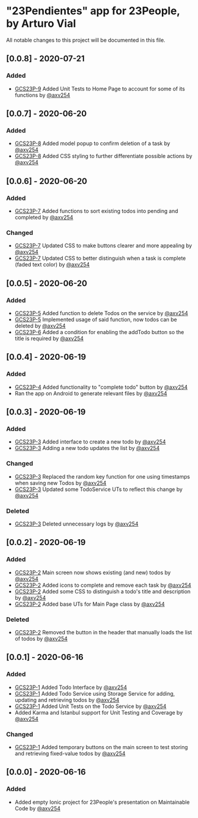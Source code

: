 # "23Pendientes" app for 23People, by Arturo Vial #

All notable changes to this project will be documented in this file.

## [0.0.8] - 2020-07-21

### Added

- [GCS23P-9](https://jira.equifax.com/browse/GCS23P-9) Added Unit Tests to Home Page to account for some of its functions by [@axv254](https://bitbucket.equifax.com/users/axv254)

## [0.0.7] - 2020-06-20

### Added

- [GCS23P-8](https://jira.equifax.com/browse/GCS23P-8) Added model popup to confirm deletion of a task by [@axv254](https://bitbucket.equifax.com/users/axv254)
- [GCS23P-8](https://jira.equifax.com/browse/GCS23P-8) Added CSS styling to further differentiate possible actions by [@axv254](https://bitbucket.equifax.com/users/axv254)

## [0.0.6] - 2020-06-20

### Added

- [GCS23P-7](https://jira.equifax.com/browse/GCS23P-7) Added functions to sort existing todos into pending and completed by [@axv254](https://bitbucket.equifax.com/users/axv254)

### Changed

- [GCS23P-7](https://jira.equifax.com/browse/GCS23P-7) Updated CSS to make buttons clearer and more appealing by [@axv254](https://bitbucket.equifax.com/users/axv254)
- [GCS23P-7](https://jira.equifax.com/browse/GCS23P-7) Updated CSS to better distinguish when a task is complete (faded text color) by [@axv254](https://bitbucket.equifax.com/users/axv254)

## [0.0.5] - 2020-06-20

### Added

- [GCS23P-5](https://jira.equifax.com/browse/GCS23P-5) Added function to delete Todos on the service by [@axv254](https://bitbucket.equifax.com/users/axv254)
- [GCS23P-5](https://jira.equifax.com/browse/GCS23P-5) Implemented usage of said function, now todos can be deleted by [@axv254](https://bitbucket.equifax.com/users/axv254)
- [GCS23P-6](https://jira.equifax.com/browse/GCS23P-6) Added a condition for enabling the addTodo button so the title is required by [@axv254](https://bitbucket.equifax.com/users/axv254)

## [0.0.4] - 2020-06-19

### Added

- [GCS23P-4](https://jira.equifax.com/browse/GCS23P-4) Added functionality to "complete todo" button by [@axv254](https://bitbucket.equifax.com/users/axv254)
- Ran the app on Android to generate relevant files by [@axv254](https://bitbucket.equifax.com/users/axv254)

## [0.0.3] - 2020-06-19

### Added

- [GCS23P-3](https://jira.equifax.com/browse/GCS23P-3) Added interface to create a new todo by [@axv254](https://bitbucket.equifax.com/users/axv254)
- [GCS23P-3](https://jira.equifax.com/browse/GCS23P-3) Adding a new todo updates the list by [@axv254](https://bitbucket.equifax.com/users/axv254)

### Changed

- [GCS23P-3](https://jira.equifax.com/browse/GCS23P-3) Replaced the random key function for one using timestamps when saving new Todos by [@axv254](https://bitbucket.equifax.com/users/axv254)
- [GCS23P-3](https://jira.equifax.com/browse/GCS23P-3) Updated some TodoService UTs to reflect this change by [@axv254](https://bitbucket.equifax.com/users/axv254)

### Deleted
- [GCS23P-3](https://jira.equifax.com/browse/GCS23P-3) Deleted unnecessary logs by [@axv254](https://bitbucket.equifax.com/users/axv254)

## [0.0.2] - 2020-06-19

### Added

- [GCS23P-2](https://jira.equifax.com/browse/GCS23P-2) Main screen now shows existing (and new) todos by [@axv254](https://bitbucket.equifax.com/users/axv254)
- [GCS23P-2](https://jira.equifax.com/browse/GCS23P-2) Added icons to complete and remove each task by [@axv254](https://bitbucket.equifax.com/users/axv254)
- [GCS23P-2](https://jira.equifax.com/browse/GCS23P-2) Added some CSS to distinguish a todo's title and description by [@axv254](https://bitbucket.equifax.com/users/axv254)
- [GCS23P-2](https://jira.equifax.com/browse/GCS23P-2) Added base UTs for Main Page class by [@axv254](https://bitbucket.equifax.com/users/axv254)

### Deleted

- [GCS23P-2](https://jira.equifax.com/browse/GCS23P-2) Removed the button in the header that manually loads the list of todos by [@axv254](https://bitbucket.equifax.com/users/axv254)

## [0.0.1] - 2020-06-16

### Added

- [GCS23P-1](https://jira.equifax.com/browse/GCS23P-1) Added Todo Interface by [@axv254](https://bitbucket.equifax.com/users/axv254)
- [GCS23P-1](https://jira.equifax.com/browse/GCS23P-1) Added Todo Service using Storage Service for adding, updating and retrieving todos by [@axv254](https://bitbucket.equifax.com/users/axv254)
- [GCS23P-1](https://jira.equifax.com/browse/GCS23P-1) Added Unit Tests on the Todo Service by [@axv254](https://bitbucket.equifax.com/users/axv254)
- Added Karma and Istanbul support for Unit Testing and Coverage by [@axv254](https://bitbucket.equifax.com/users/axv254)

### Changed

- [GCS23P-1](https://jira.equifax.com/browse/GCS23P-1) Added temporary buttons on the main screen to test storing and retrieving fixed-value todos by [@axv254](https://bitbucket.equifax.com/users/axv254)

## [0.0.0] - 2020-06-16

### Added

- Added empty Ionic project for 23People's presentation on Maintainable Code by [@axv254](https://bitbucket.equifax.com/users/axv254)

